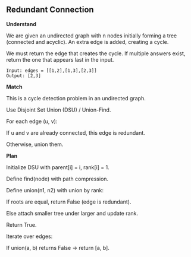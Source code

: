 ## Redundant Connection
**Understand**

We are given an undirected graph with n nodes initially forming a tree (connected and acyclic). An extra edge is added, creating a cycle.

We must return the edge that creates the cycle. If multiple answers exist, return the one that appears last in the input.

```
Input: edges = [[1,2],[1,3],[2,3]]
Output: [2,3]
```

**Match**

This is a cycle detection problem in an undirected graph.

Use Disjoint Set Union (DSU) / Union-Find.

For each edge (u, v):

If u and v are already connected, this edge is redundant.

Otherwise, union them.

**Plan**

Initialize DSU with parent[i] = i, rank[i] = 1.

Define find(node) with path compression.

Define union(n1, n2) with union by rank:

If roots are equal, return False (edge is redundant).

Else attach smaller tree under larger and update rank.

Return True.

Iterate over edges:

If union(a, b) returns False → return [a, b].